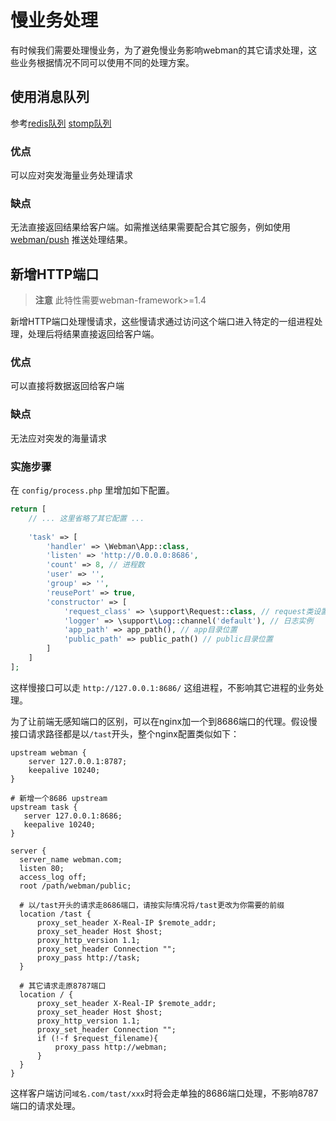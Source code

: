 # 慢业务处理

有时候我们需要处理慢业务，为了避免慢业务影响webman的其它请求处理，这些业务根据情况不同可以使用不同的处理方案。

## 使用消息队列
参考[redis队列](https://www.workerman.net/plugin/12) [stomp队列](https://www.workerman.net/plugin/13)

### 优点
可以应对突发海量业务处理请求

### 缺点
无法直接返回结果给客户端。如需推送结果需要配合其它服务，例如使用 [webman/push](https://www.workerman.net/plugin/2) 推送处理结果。

## 新增HTTP端口

> **注意**
> 此特性需要webman-framework>=1.4

新增HTTP端口处理慢请求，这些慢请求通过访问这个端口进入特定的一组进程处理，处理后将结果直接返回给客户端。

### 优点
可以直接将数据返回给客户端

### 缺点
无法应对突发的海量请求

### 实施步骤
在 `config/process.php` 里增加如下配置。
```php
return [
    // ... 这里省略了其它配置 ...
    
    'task' => [
        'handler' => \Webman\App::class,
        'listen' => 'http://0.0.0.0:8686',
        'count' => 8, // 进程数
        'user' => '',
        'group' => '',
        'reusePort' => true,
        'constructor' => [
            'request_class' => \support\Request::class, // request类设置
            'logger' => \support\Log::channel('default'), // 日志实例
            'app_path' => app_path(), // app目录位置
            'public_path' => public_path() // public目录位置
        ]
    ]
];
```

这样慢接口可以走 `http://127.0.0.1:8686/` 这组进程，不影响其它进程的业务处理。

为了让前端无感知端口的区别，可以在nginx加一个到8686端口的代理。假设慢接口请求路径都是以`/tast`开头，整个nginx配置类似如下：
```
upstream webman {
    server 127.0.0.1:8787;
    keepalive 10240;
}

# 新增一个8686 upstream
upstream task {
   server 127.0.0.1:8686;
   keepalive 10240;
}

server {
  server_name webman.com;
  listen 80;
  access_log off;
  root /path/webman/public;

  # 以/tast开头的请求走8686端口，请按实际情况将/tast更改为你需要的前缀
  location /tast {
      proxy_set_header X-Real-IP $remote_addr;
      proxy_set_header Host $host;
      proxy_http_version 1.1;
      proxy_set_header Connection "";
      proxy_pass http://task;
  }

  # 其它请求走原8787端口
  location / {
      proxy_set_header X-Real-IP $remote_addr;
      proxy_set_header Host $host;
      proxy_http_version 1.1;
      proxy_set_header Connection "";
      if (!-f $request_filename){
          proxy_pass http://webman;
      }
  }
}
```

这样客户端访问`域名.com/tast/xxx`时将会走单独的8686端口处理，不影响8787端口的请求处理。


